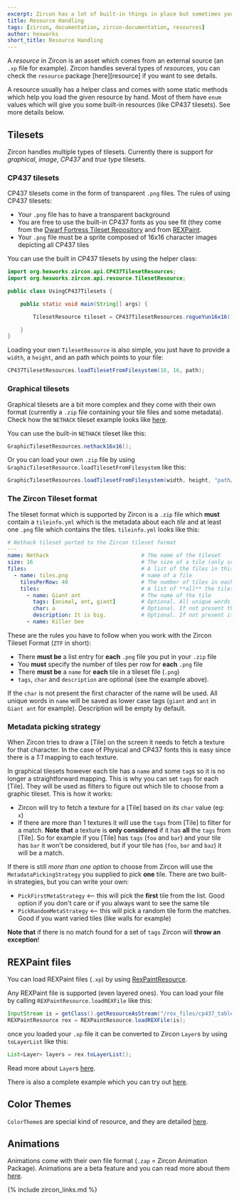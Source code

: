 ```yaml
---
excerpt: Zircon has a lot of built-in things in place but sometimes you want to use external resources. This page explains how to work with them.
title: Resource Handling
tags: [zircon, documentation, zircon-documentation, resources]
author: hexworks
short_title: Resource Handling
---
```


A *resource* in Zircon is an asset which comes from an external source (an `.xp` file for example). Zircon handles several types of *resources*, you can check the `resource` package [here][resource] if you want to see details.

A resource usually has a helper class and comes with some static methods which help you load the given resource by hand. Most of them have `enum` values which will give you some built-in resources (like CP437 tilesets). See more details below.

## Tilesets

Zircon handles multiple types of tilesets. Currently there is support for *graphical*, *image*, *CP437* and *true type* tilesets.

### CP437 tilesets

CP437 tilesets come in the form of transparent `.png` files. The rules of using CP437 tilesets:

- Your `.png` file has to have a transparent background
- You are free to use the built-in CP437 fonts as you see fit (they come from the 
[Dwarf Fortress Tileset Repository](http://dwarffortresswiki.org/Tileset_repository) and from 
[REXPaint](http://www.gridsagegames.com/rexpaint/).
- Your `.png` file must be a sprite composed of 16x16 character images depicting all CP437 tiles

You can use the built in CP437 tilesets by using the helper class:

```java
import org.hexworks.zircon.api.CP437TilesetResources;
import org.hexworks.zircon.api.resource.TilesetResource;

public class UsingCP437Tilesets {

    public static void main(String[] args) {

        TilesetResource tileset = CP437TilesetResources.rogueYun16x16();

    }
}
```

Loading your own `TilesetResource` is also simple, you just have to provide a `width`, a `height`, and an 
path which points to your file:

```java
CP437TilesetResources.loadTilesetFromFilesystem(16, 16, path);
```

### Graphical tilesets

Graphical tilesets are a bit more complex and they come with their own format (currently a `.zip` file containing your
tile files and some metadata). Check how the `NETHACK` tileset example looks like 
[here](https://github.com/Hexworks/zircon/tree/master/zircon.core/src/commonMain/resources/graphic_tilesets).

You can use the built-in `NETHACK` tileset like this:

```java
GraphicTilesetResources.nethack16x16();
```

Or you can load your own `.zip` file by using `GraphicTilesetResource.loadTilesetFromFilesystem` like this:

```java
GraphicTilesetResources.loadTilesetFromFilesystem(width, height, "path/to.zip")
```

### The Zircon Tileset format

The tileset format which is supported by Zircon is a `.zip` file which **must** contain a `tileinfo.yml` which is the metadata 
about each *tile* and at least one `.png` file which contains the tiles. `tileinfo.yml` looks like this:

```yml
# Nethack tileset ported to the Zircon tileset format
---
name: Nethack                             # The name of the tileset
size: 16                                  # The size of a tile (only square tiles are supported right now)   
files:                                    # A list of the files in this tileset
  - name: tiles.png                       # name of a file
    tilesPerRow: 40                       # The number of tiles in each row of the file
    tiles:                                # A list of **all** the tiles in this file
      - name: Giant ant                   # The name of the tile
        tags: [animal, ant, giant]        # Optional. All unique words in name will be saved as tags ('giant' and 'ant' in this case
        char: a                           # Optional. If not present the first character of the name will be used
        description: It is big.           # Optional. If not present it will be empty
      - name: Killer bee
```

These are the rules you have to follow when you work with the Zircon Tileset Format (`ZTF` in short):

- There **must be** a list entry for **each** `.png` file you put in your `.zip` file
- You **must** specify the number of tiles per row for **each** `.png` file
- There **must be** a `name` for **each** tile in a tileset file (`.png`)
- `tags`, `char` and `description` are optional (see the example above).

If the `char` is not present the first character of the name will be used.
All unique words in `name` will be saved as lower case tags (`giant` and `ant` in `Giant ant` for example).
Description will be empty by default.

### Metadata picking strategy

When Zircon tries to draw a [Tile] on the screen it needs to fetch a texture for that character. In the case of
Physical and CP437 fonts this is easy since there is a *1:1* mapping to each texture.

In graphical tilesets however each tile has a `name` and some `tag`s so it is no longer a straightforward mapping.
This is why you can set `tags` for each [Tile]. They will be used as filters to figure out which tile to choose
from a graphic tileset. This is how it works:

- Zircon will try to fetch a texture for a [Tile] based on its `char` value (eg: `x`)
- If there are more than 1 textures it will use the `tags` from [Tile] to filter for a match.
**Note that** a texture is **only considered** if it has **all** the `tags` from [Tile]. So for example if you
[Tile] has `tags` (`foo` and `bar`) and your tile has `bar` it won't be considered, but if your tile has
 (`foo`, `bar` and `baz`) it will be a match.

If there is still *more than one option* to choose from Zircon will use the `MetadataPickingStrategy` you supplied to
pick **one** tile. There are two built-in strategies, but you can write your own:

- `PickFirstMetaStrategy` <-- this will pick the **first** tile from the list. Good option if you don't care or if you always want to see the same tile
- `PickRandomMetaStrategy` <-- this will pick a random tile form the matches. Good if you want varied tiles (like walls for example)

**Note that** if there is no match found for a set of `tags` Zircon will **throw an exception**!

## REXPaint files

You can load REXPaint files (`.xp`) by using [RexPaintResource](https://github.com/Hexworks/zircon/blob/master/zircon.core/src/jvmMain/kotlin/org/hexworks/zircon/api/resource/REXPaintResource.kt).

Any REXPaint file is supported (even layered ones). You can load your file by calling `REXPaintResource.loadREXFile` like this:

```java
InputStream is = getClass().getResourceAsStream("/rex_files/cp437_table.xp");
REXPaintResource rex = REXPaintResource.loadREXFile(is);
```
once you loaded your `.xp` file it can be converted to Zircon `Layer`s by using `toLayerList` like this:

```java
List<Layer> layers = rex.toLayerList();
```

Read more about `Layer`s [here](/zircon/docs/2018-11-21-how-layers-work).

There is also a complete example which you can try out [here](https://github.com/Hexworks/zircon/blob/master/zircon.jvm.examples/src/main/java/org/hexworks/zircon/examples/other/RexLoaderExampleJava.java).

## Color Themes

`ColorTheme`s are special kind of resource, and they are detailed [here](/zircon/docs/2018-11-20-working-with-color-themes).

## Animations

Animations come with their own file format (`.zap` = Zircon Animation Package). Animations are a beta feature and you can read more about them [here](/zircon/docs/2019-04-26-animation-support).


{% include zircon_links.md %}
